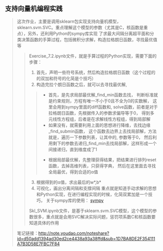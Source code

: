 ## 支持向量机编程实践
> 这次作业，主要是调用sklearn包实现支持向量机模型，sklearn.svm.SVC。重点理解这个模型的参数（尤其是C，核函数是重点），另外，还利用Python的sympy库实现
了求最大间隔分离超平面和分类决策函数的手算过程，包括微积分求解，构造拉格朗日函数，寻找最优值等
>> Exercise_7.2.ipynb文件，就是手算过程的Python实现，需要下面的步骤：
>> 1. 首先，声明一些符号系统，然后构造拉格朗日函数（这个过程的的双加和符号的化简是个技巧）
>> 2. 构造完拉个朗日函数之后，就可以去寻找最优解,
>>> * 首先，是先求局部最优解_find_min函数去找， 判断标准就是约束规则，方程有唯一不小于0且不全为0的实数解， 这里会用到sympy里面的diff函数和,
       solve函数，前者是对于拉格朗日函数，先根据传入的参数求偏导等于0， 得到多元线性方程组，后者是在求解线性方程组，得到局部解<br>
>>> * 如果没有，就需要利用上面的思想进行降维，去找边缘_find_submin函数， 这个函数去边界上去找局部解，方法就是，遍历一下参数列表，让其中的,
     参数等于0， 然后利用剩下的参数去递归_find_min去找局部解，这样形成一个间接递归，直到维度成了1<br>
>>> + 根据局部最优解，先整理获得结果，把结果进行排列reset函数，去掉高维列表，只获得字典， 然后在这里面去寻找全局最优，得到合适的α值
>> 3. 根据得到的α值，求出最后的w*,b*
>> 4. 可视化，画出分离间隔和支撑间隔
>> 重点就是知道手动求解的思想和Python实现，在进行编程实现的时候，化简双累加是一个技巧， 关于sympy库的使用：
[sympy](http://note.youdao.com/noteshare?id=336848bff36e1698fdf36d7c70270a17&sub=2A5A29EBDADB4FE0A4C4219E1CD59152)
>>
>> Skl_SVM.ipynb文件，是基于sklearn.svm.SVC模型，这个模型的参数很多，重点就是会用SVC解决实际问题，惩罚项系数C和核函数要知道具体的作用
>
>笔记链接：http://note.youdao.com/noteshare?id=d50add1394ad30ed2ce4438a93a38ffd&sub=1D7BA8DE2F354111A7B3D58E7FBC7F84
